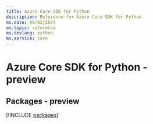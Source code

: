 ```yaml
---
title: Azure Core SDK for Python
description: Reference for Azure Core SDK for Python
ms.date: 09/02/2024
ms.topic: reference
ms.devlang: python
ms.service: core
---
```

# Azure Core SDK for Python - preview
## Packages - preview
[!INCLUDE [packages](core-index.md)]